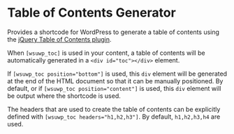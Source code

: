 # Table of Contents Generator

Provides a shortcode for WordPress to generate a table of contents using the [jQuery Table of Contents plugin](http://projects.jga.me/toc/#toc4).

When `[wsuwp_toc]` is used in your content, a table of contents will be automatically generated in a `<div id="toc"></div>` element.

If `[wsuwp_toc position="bottom"]` is used, this `div` element will be generated at the end of the HTML document so that it can be manually positioned. By default, or if `[wsuwp_toc position="content"]` is used, this `div` element will be output where the shortcode is used.

The headers that are used to create the table of contents can be explicitly defined with `[wsuwp_toc headers="h1,h2,h3"]`. By default, `h1,h2,h3,h4` are used.
